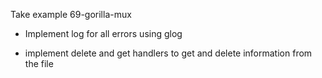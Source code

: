 Take example 69-gorilla-mux 

- Implement log for all errors using glog

- implement delete and get handlers to get and delete information from the file